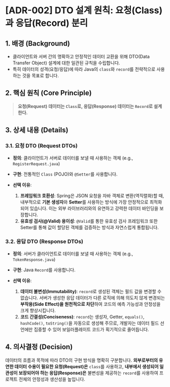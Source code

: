 # [ADR-002] DTO 설계 원칙: 요청(Class)과 응답(Record) 분리

## 1. 배경 (Background)

- 클라이언트와 서버 간의 명확하고 안정적인 데이터 교환을 위해 DTO(Data Transfer Object) 설계에 대한 일관된 규칙을 수립합니다.
- 특히 데이터의 성격(요청/응답)에 따라 Java의 `class`와 `record`를 전략적으로 사용하는 것을 목표로 합니다.

## 2. 핵심 원칙 (Core Principle)

> **요청(Request) 데이터는 `Class`로, 응답(Response) 데이터는 `Record`로 설계한다.**

## 3. 상세 내용 (Details)

### 3.1. 요청 DTO (Request DTOs)

- **정의**: 클라이언트가 서버로 데이터를 보낼 때 사용하는 객체 (e.g., `RegisterRequest.java`)
- **구현**: 전통적인 `Class` (POJO)와 `@Setter`를 사용합니다.

- **선택 이유**:
  1.  **프레임워크 호환성**: Spring은 JSON 요청을 자바 객체로 변환(역직렬화)할 때, 내부적으로 **기본 생성자**와 **Setter**를 사용하는 방식에 가장 안정적으로 최적화되어 있습니다. 이는 외부 라이브러리와의 유연하고 강력한 데이터 바인딩을 보장합니다.
  2.  **유효성 검사(@Valid) 용이성**: `@Valid`를 통한 유효성 검사 프레임워크 또한 Setter를 통해 값이 할당된 객체를 검증하는 방식과 자연스럽게 통합됩니다.

### 3.2. 응답 DTO (Response DTOs)

- **정의**: 서버가 클라이언트로 데이터를 보낼 때 사용하는 객체 (e.g., `TokenResponse.java`)
- **구현**: Java `Record`를 사용합니다.

- **선택 이유**:
  1.  **데이터 불변성(Immutability)**: `record`로 생성된 객체는 필드 값을 변경할 수 없습니다. 서버가 생성한 응답 데이터가 다른 로직에 의해 의도치 않게 변경되는 **부작용(Side Effect)을 원천적으로 차단**하여 코드의 예측 가능성과 안정성을 크게 향상시킵니다.
  2.  **코드 간결성(Conciseness)**: `record`는 생성자, Getter, `equals()`, `hashCode()`, `toString()`을 자동으로 생성해 주므로, 개발자는 데이터 필드 선언에만 집중할 수 있어 보일러플레이트 코드가 획기적으로 줄어듭니다.

## 4. 의사결정 (Decision)

데이터의 흐름과 목적에 따라 DTO의 구현 방식을 명확히 구분합니다. **외부로부터의 유연한 데이터 수용이 필요한 요청(Request)은** `class`를 사용하고, **내부에서 생성되어 일관성이 보장되어야 하는 응답(Response)은** 불변성을 제공하는 `record`를 사용하여 프로젝트 전체의 안정성과 생산성을 높입니다.